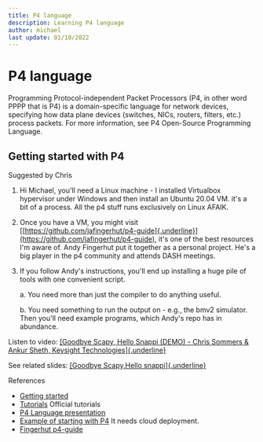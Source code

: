 ```yaml
---
title: P4 language 
description: Learning P4 language
author: michael
last update: 01/10/2022
---
```


# P4 language

Programming Protocol-independent Packet Processors (P4, in other word PPPP that is P4) is a domain-specific language for network devices, specifying how data plane devices (switches, NICs, routers, filters, etc.) process packets. For more information, see P4 Open-Source Programming Language.


## Getting started with P4

Suggested by Chris

1.  Hi Michael, you'll need a Linux machine - I installed Virtualbox
    hypervisor under Windows and then install an Ubuntu 20.04 VM. it\'s
    a bit of a process. All the p4 stuff runs exclusively on Linux
    AFAIK.

2.  Once you have a VM, you might visit
    [[https://github.com/jafingerhut/p4-guide]{.underline}](https://github.com/jafingerhut/p4-guide),
    it\'s one of the best resources I\'m aware of. Andy Fingerhut put it
    together as a personal project. He\'s a big player in the p4
    community and attends DASH meetings.

3.  If you follow Andy\'s instructions, you\'ll end up installing a huge
    pile of tools with one convenient script.

    a.  You need more than just the compiler to do anything useful.

    b.  You need something to run the output on - e.g., the bmv2
        simulator. Then you\'ll need example programs, which Andy\'s
        repo has in abundance.

Listen to video: [[Goodbye Scapy, Hello Snappi (DEMO) - Chris Sommers &
Ankur Sheth, Keysight
Technologies]{.underline}](https://www.youtube.com/watch?v=Db7Cx1hngVY)

See related slides: [[Goodbye Scapy,Hello
snappi]{.underline}](https://opennetworking.org/wp-content/uploads/2021/05/2021-P4-WS-Chris-Sommers-Ankur-Sheth-Slides.pdf)

References

- [Getting started](https://github.com/p4lang/education/blob/master/GettingStarted.md)
- [Tutorials](https://github.com/p4lang/tutorials) Official tutorials
- [P4 Language presentation](https://opennetworking.org/wp-content/uploads/2020/12/P4_tutorial_01_basics.gslide.pdf)
- [Example of startjng with P4](https://opennetworking.org/news-and-events/blog/getting-started-with-p4/) It needs cloud deployment.
- [Fingerhut p4-guide](https://github.com/jafingerhut/p4-guide)

